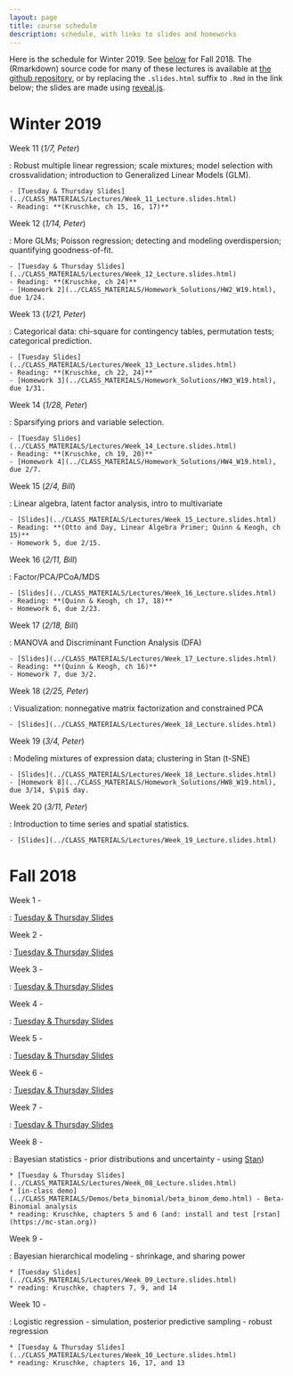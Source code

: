 ```yaml
---
layout: page
title: course schedule
description: schedule, with links to slides and homeworks
---
```


Here is the schedule for Winter 2019. See [below](#fall-2018) for Fall 2018.
The (Rmarkdown) source code for many of these lectures is available at [the github repository](https://github.com/petrelharp/UO_ABS),
or by replacing the `.slides.html` suffix to `.Rmd` in the link below;
the slides are made using [reveal.js](https://github.com/hakimel/reveal.js/).

# Winter 2019

Week 11 (*1/7, Peter*)

: Robust multiple linear regression; scale mixtures; model selection with crossvalidation; introduction to Generalized Linear Models (GLM).

    - [Tuesday & Thursday Slides](../CLASS_MATERIALS/Lectures/Week_11_Lecture.slides.html)
    - Reading: **(Kruschke, ch 15, 16, 17)**

Week 12 (*1/14, Peter*)

: More GLMs; Poisson regression; detecting and modeling overdispersion; quantifying goodness-of-fit.

    - [Tuesday & Thursday Slides](../CLASS_MATERIALS/Lectures/Week_12_Lecture.slides.html)
    - Reading: **(Kruschke, ch 24)**
    - [Homework 2](../CLASS_MATERIALS/Homework_Solutions/HW2_W19.html), due 1/24.

Week 13 (*1/21, Peter*)

: Categorical data: chi-square for contingency tables, permutation tests; categorical prediction.

    - [Tuesday Slides](../CLASS_MATERIALS/Lectures/Week_13_Lecture.slides.html)
    - Reading: **(Kruschke, ch 22, 24)**
    - [Homework 3](../CLASS_MATERIALS/Homework_Solutions/HW3_W19.html), due 1/31.

Week 14 (*1/28, Peter*)

: Sparsifying priors and variable selection.

    - [Tuesday Slides](../CLASS_MATERIALS/Lectures/Week_14_Lecture.slides.html)
    - Reading: **(Kruschke, ch 19, 20)**
    - [Homework 4](../CLASS_MATERIALS/Homework_Solutions/HW4_W19.html), due 2/7.

Week 15 (*2/4, Bill*)

: Linear algebra, latent factor analysis, intro to multivariate

    - [Slides](../CLASS_MATERIALS/Lectures/Week_15_Lecture.slides.html)
    - Reading: **(Otto and Day, Linear Algebra Primer; Quinn & Keogh, ch 15)**
    - Homework 5, due 2/15.

Week 16 (*2/11, Bill*)

: Factor/PCA/PCoA/MDS

    - [Slides](../CLASS_MATERIALS/Lectures/Week_16_Lecture.slides.html)
    - Reading: **(Quinn & Keogh, ch 17, 18)**
    - Homework 6, due 2/23.

Week 17 (*2/18, Bill*)

: MANOVA and Discriminant Function Analysis (DFA)

    - [Slides](../CLASS_MATERIALS/Lectures/Week_17_Lecture.slides.html)
    - Reading: **(Quinn & Keogh, ch 16)**
    - Homework 7, due 3/2.

Week 18 (*2/25, Peter*)

: Visualization: nonnegative matrix factorization and constrained PCA

    - [Slides](../CLASS_MATERIALS/Lectures/Week_18_Lecture.slides.html)

Week 19 (*3/4, Peter*)

: Modeling mixtures of expression data; clustering in Stan (t-SNE)

    - [Slides](../CLASS_MATERIALS/Lectures/Week_18_Lecture.slides.html)
    - [Homework 8](../CLASS_MATERIALS/Homework_Solutions/HW8_W19.html), due 3/14, $\pi$ day.

Week 20 (*3/11, Peter*)

: Introduction to time series and spatial statistics.

    - [Slides](../CLASS_MATERIALS/Lectures/Week_19_Lecture.slides.html)



# Fall 2018

Week 1 -

: [Tuesday & Thursday Slides](../CLASS_MATERIALS/Lectures/Week_01_Lecture.html)

Week 2 -

: [Tuesday & Thursday Slides](../CLASS_MATERIALS/Lectures/Week_02_Lecture.html)

Week 3 -

: [Tuesday & Thursday Slides](../CLASS_MATERIALS/Lectures/Week_03_Lecture.html)

Week 4 -

: [Tuesday & Thursday Slides](../CLASS_MATERIALS/Lectures/Week_04_Lecture.html)

Week 5 -

: [Tuesday & Thursday Slides](../CLASS_MATERIALS/Lectures/Week_05_Lecture.html)

Week 6 -

: [Tuesday & Thursday Slides](../CLASS_MATERIALS/Lectures/Week_06_Lecture.html)

Week 7 -

: [Tuesday & Thursday Slides](../CLASS_MATERIALS/Lectures/Week_07_Lecture.html)

Week 8 -

: Bayesian statistics - prior distributions and uncertainty - using [Stan](https://mc-stan.org))

    * [Tuesday & Thursday Slides](../CLASS_MATERIALS/Lectures/Week_08_Lecture.slides.html)
    * [in-class demo](../CLASS_MATERIALS/Demos/beta_binomial/beta_binom_demo.html) - Beta-Binomial analysis
    * reading: Kruschke, chapters 5 and 6 (and: install and test [rstan](https://mc-stan.org))

Week 9 -

: Bayesian hierarchical modeling - shrinkage, and sharing power

    * [Tuesday Slides](../CLASS_MATERIALS/Lectures/Week_09_Lecture.slides.html)
    * reading: Kruschke, chapters 7, 9, and 14

Week 10 -

: Logistic regression - simulation, posterior predictive sampling - robust regression

    * [Tuesday & Thursday Slides](../CLASS_MATERIALS/Lectures/Week_10_Lecture.slides.html)
    * reading: Kruschke, chapters 16, 17, and 13
